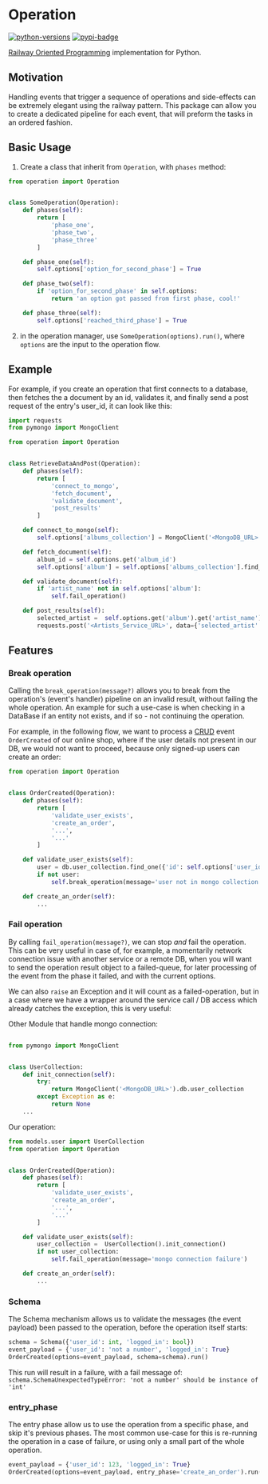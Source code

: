 Operation
=========
[![python-versions](https://img.shields.io/pypi/pyversions/operation)](https://img.shields.io/pypi/pyversions/operation)
[![pypi-badge](https://img.shields.io/pypi/v/operation.svg)](https://pypi.org/project/operation)

[Railway Oriented Programming](https://fsharpforfunandprofit.com/rop/) implementation for Python.

## Motivation
Handling events that trigger a sequence of operations and side-effects can be extremely elegant using the railway pattern.
This package can allow you to create a dedicated pipeline for each event, that will preform the tasks in an ordered fashion. 

## Basic Usage

1. Create a class that inherit from `Operation`, with `phases` method:
```python
from operation import Operation


class SomeOperation(Operation):
    def phases(self):
        return [
            'phase_one',
            'phase_two',
            'phase_three'
        ]

    def phase_one(self):
        self.options['option_for_second_phase'] = True

    def phase_two(self):
        if 'option_for_second_phase' in self.options:
            return 'an option got passed from first phase, cool!'

    def phase_three(self):
        self.options['reached_third_phase'] = True
```
2. in the operation manager, use `SomeOperation(options).run()`, where `options` are the input to the operation flow.

## Example
For example, if you create an operation that first connects to a database, then fetches the a document by an id, validates it, and finally send a post request of the entry's user_id, it can look like this:
```python
import requests
from pymongo import MongoClient

from operation import Operation


class RetrieveDataAndPost(Operation):
    def phases(self):
        return [
            'connect_to_mongo',
            'fetch_document',
            'validate_document',
            'post_results'
        ]

    def connect_to_mongo(self):
        self.options['albums_collection'] = MongoClient('<MongoDB_URL>').albums

    def fetch_document(self):
        album_id = self.options.get('album_id')
        self.options['album'] = self.options['albums_collection'].find_one({ 'id': album_id })

    def validate_document(self):
        if 'artist_name' not in self.options['album']:
            self.fail_operation()

    def post_results(self):
        selected_artist =  self.options.get('album').get('artist_name')
        requests.post('<Artists_Service_URL>', data={'selected_artist': selected_artist})
```
## Features


### Break operation
Calling the `break_operation(message?)` allows you to break from the operation's (event's handler) pipeline on an invalid result, without failing the whole operation.
An example for such a use-case is when checking in a DataBase if an entity not exists, and if so - not continuing the operation.

For example, in the following flow, we want to process a [CRUD](https://en.wikipedia.org/wiki/Create,_read,_update_and_delete) event `OrderCreated` of our online shop, 
where if the user details not present in our DB, we would not want to proceed, because only signed-up users can create an order:

```python
from operation import Operation


class OrderCreated(Operation):
    def phases(self):
        return [
            'validate_user_exists',
            'create_an_order',
            '...',
            '...'
        ]

    def validate_user_exists(self):
        user = db.user_collection.find_one({'id': self.options['user_id']})
        if not user:
            self.break_operation(message='user not in mongo collection')

    def create_an_order(self):
        ...

```


### Fail operation
By calling `fail_operation(message?)`, we can stop *and* fail the operation.
This can be very useful in case of, for example, a momentarily network connection issue with another service or a remote DB,
when you will want to send the operation result object to a failed-queue, for later processing of the event from the phase
it failed, and with the current options. 

We can also `raise` an Exception and it will count as a failed-operation, but in a case where we have a wrapper around the service call /
DB access which already catches the exception, this is very useful:

Other Module that handle mongo connection:
```python

from pymongo import MongoClient


class UserCollection:
    def init_connection(self):
        try:
            return MongoClient('<MongoDB_URL>').db.user_collection
        except Exception as e:
            return None
    ...
```

Our operation:
```python
from models.user import UserCollection
from operation import Operation


class OrderCreated(Operation):
    def phases(self):
        return [
            'validate_user_exists',
            'create_an_order',
            '...',
            '...'
        ]

    def validate_user_exists(self):
        user_collection =  UserCollection().init_connection()
        if not user_collection:
            self.fail_operation(message='mongo connection failure')

    def create_an_order(self):
        ...

```

### Schema
The Schema mechanism allows us to validate the messages (the event payload) been passed to the operation,
before the operation itself starts:
```python
schema = Schema({'user_id': int, 'logged_in': bool})
event_payload = {'user_id': 'not a number', 'logged_in': True}
OrderCreated(options=event_payload, schema=schema).run()
```
This run will result in a failure, with a fail message of:
```schema.SchemaUnexpectedTypeError: 'not a number' should be instance of 'int'```


### entry_phase
The entry phase allow us to use the operation from a specific phase, and skip it's previous phases.
The most common use-case for this is re-running the operation in a case of failure, or using only a small part of the
whole operation.
```python
event_payload = {'user_id': 123, 'logged_in': True}
OrderCreated(options=event_payload, entry_phase='create_an_order').run()
```
